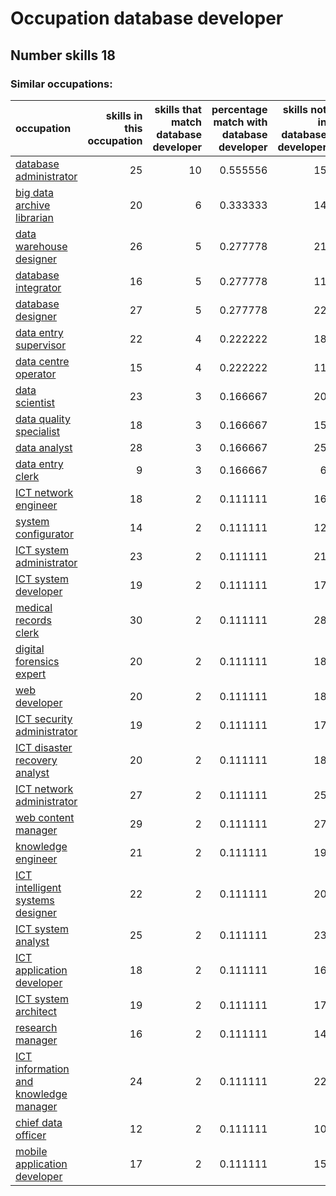 # Occupation database developer
## Number skills 18
### Similar occupations:
| occupation                                                                        |   skills in this occupation |   skills that match database developer |   percentage match with database developer |   skills not in database developer |
|:----------------------------------------------------------------------------------|----------------------------:|---------------------------------------:|-------------------------------------------:|-----------------------------------:|
| [database administrator](database_administrator.md)                               |                          25 |                                     10 |                                   0.555556 |                                 15 |
| [big data archive librarian](big_data_archive_librarian.md)                       |                          20 |                                      6 |                                   0.333333 |                                 14 |
| [data warehouse designer](data_warehouse_designer.md)                             |                          26 |                                      5 |                                   0.277778 |                                 21 |
| [database integrator](database_integrator.md)                                     |                          16 |                                      5 |                                   0.277778 |                                 11 |
| [database designer](database_designer.md)                                         |                          27 |                                      5 |                                   0.277778 |                                 22 |
| [data entry supervisor](data_entry_supervisor.md)                                 |                          22 |                                      4 |                                   0.222222 |                                 18 |
| [data centre operator](data_centre_operator.md)                                   |                          15 |                                      4 |                                   0.222222 |                                 11 |
| [data scientist](data_scientist.md)                                               |                          23 |                                      3 |                                   0.166667 |                                 20 |
| [data quality specialist](data_quality_specialist.md)                             |                          18 |                                      3 |                                   0.166667 |                                 15 |
| [data analyst](data_analyst.md)                                                   |                          28 |                                      3 |                                   0.166667 |                                 25 |
| [data entry clerk](data_entry_clerk.md)                                           |                           9 |                                      3 |                                   0.166667 |                                  6 |
| [ICT network engineer](ICT_network_engineer.md)                                   |                          18 |                                      2 |                                   0.111111 |                                 16 |
| [system configurator](system_configurator.md)                                     |                          14 |                                      2 |                                   0.111111 |                                 12 |
| [ICT system administrator](ICT_system_administrator.md)                           |                          23 |                                      2 |                                   0.111111 |                                 21 |
| [ICT system developer](ICT_system_developer.md)                                   |                          19 |                                      2 |                                   0.111111 |                                 17 |
| [medical records clerk](medical_records_clerk.md)                                 |                          30 |                                      2 |                                   0.111111 |                                 28 |
| [digital forensics expert](digital_forensics_expert.md)                           |                          20 |                                      2 |                                   0.111111 |                                 18 |
| [web developer](web_developer.md)                                                 |                          20 |                                      2 |                                   0.111111 |                                 18 |
| [ICT security administrator](ICT_security_administrator.md)                       |                          19 |                                      2 |                                   0.111111 |                                 17 |
| [ICT disaster recovery analyst](ICT_disaster_recovery_analyst.md)                 |                          20 |                                      2 |                                   0.111111 |                                 18 |
| [ICT network administrator](ICT_network_administrator.md)                         |                          27 |                                      2 |                                   0.111111 |                                 25 |
| [web content manager](web_content_manager.md)                                     |                          29 |                                      2 |                                   0.111111 |                                 27 |
| [knowledge engineer](knowledge_engineer.md)                                       |                          21 |                                      2 |                                   0.111111 |                                 19 |
| [ICT intelligent systems designer](ICT_intelligent_systems_designer.md)           |                          22 |                                      2 |                                   0.111111 |                                 20 |
| [ICT system analyst](ICT_system_analyst.md)                                       |                          25 |                                      2 |                                   0.111111 |                                 23 |
| [ICT application developer](ICT_application_developer.md)                         |                          18 |                                      2 |                                   0.111111 |                                 16 |
| [ICT system architect](ICT_system_architect.md)                                   |                          19 |                                      2 |                                   0.111111 |                                 17 |
| [research manager](research_manager.md)                                           |                          16 |                                      2 |                                   0.111111 |                                 14 |
| [ICT information and knowledge manager](ICT_information_and_knowledge_manager.md) |                          24 |                                      2 |                                   0.111111 |                                 22 |
| [chief data officer](chief_data_officer.md)                                       |                          12 |                                      2 |                                   0.111111 |                                 10 |
| [mobile application developer](mobile_application_developer.md)                   |                          17 |                                      2 |                                   0.111111 |                                 15 |
